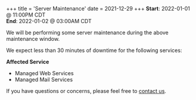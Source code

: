 +++
title = 'Server Maintenance'
date = 2021-12-29
+++
**Start**: 2022-01-01 @ 11:00PM CDT<br>
**End**: 2022-01-02 @ 03:00AM CDT

We will be performing some server maintenance during the above maintenance window.

We expect less than 30 minutes of downtime for the following services:

**Affected Service**

- Managed Web Services
- Managed Mail Services

If you have questions or concerns, please feel free to [contact us](https://madscitech.com/about/contact/).